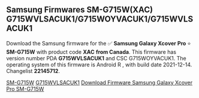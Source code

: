 <h2>Samsung Firmwares SM-G715W(XAC) G715WVLSACUK1/G715WOYVACUK1/G715WVLSACUK1</h2>
Download the Samsung firmware for the ✅ <strong>Samsung Galaxy Xcover Pro </strong> ⭐ <strong>SM-G715W</strong> with product code <strong>XAC</strong> <strong> from Canada</strong>. This firmware has version number PDA <strong>G715WVLSACUK1</strong> and CSC G715WOYVACUK1. The operating system of this firmware is Android R , with build date 2021-12-14. Changelist <strong>22145712</strong>.


[SM-G715W](https://samfirm.shop/samsung/model/SM-G715W)
[G715WVLSACUK1](https://samfirm.shop/samsung/pda/G715WVLSACUK1)
[Download Firmware Samsung Galaxy Xcover Pro SM-G715W](https://samfirm.shop/samsung/firmware/482283)
